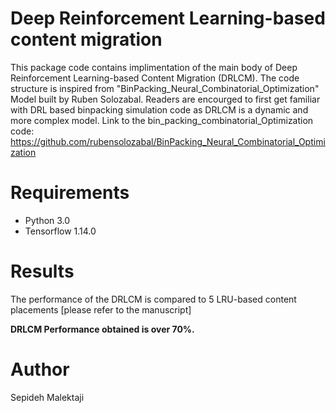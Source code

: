 # Deep Reinforcement Learning-based content migration

This package code contains implimentation of the main body of Deep Reinforcement Learning-based Content Migration (DRLCM).
The code structure is inspired from "BinPacking_Neural_Combinatorial_Optimization"
Model built by Ruben Solozabal. Readers are encourged to first get familiar with DRL based binpacking simulation code 
as DRLCM is a dynamic and more complex model.
Link to the bin_packing_combinatorial_Optimization code:
https://github.com/rubensolozabal/BinPacking_Neural_Combinatorial_Optimization


# Requirements 

- Python 3.0
- Tensorflow 1.14.0

# Results

The performance of the DRLCM is compared to 5 LRU-based content placements
[please refer to the manuscript]


**DRLCM Performance obtained is over 70%.**

# Author

Sepideh Malektaji 



